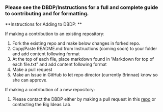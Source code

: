### Please see the DBDP/Instructions for a full and complete guide to contributing and for formatting.

**Instructions for Adding to DBDP: **

If making a contribution to an existing repository:

1. Fork the existing repo and make below changes in forked repo.
2. Copy/Paste README.md from Instructions (coming soon) to your folder and add content following format
4. At the top of each file, place markdown found in 'Markdown for top of each file.txt" and add content following format
5. Make a pull request
6. Make an Issue in GitHub to let repo director (currently Brinnae) know so she can approve.

If making a contribution of a new repository:

1. Please contact the DBDP either by making a pull request in this [repo](https://github.com/DigitalBiomarkerDiscoveryPipeline/DBDP/) or contacting the Big Ideas Lab.
